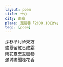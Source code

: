 ```yaml
---
layout: poem
title: 十月
city: 南京
place: 琵琶巷「2008.10旧作」
tags: [poem]
---
```


深秋冷月倚東方  
盛夏留紅已成霜  
雨花臺至琵琶巷  
滿城盡聞桂花香  